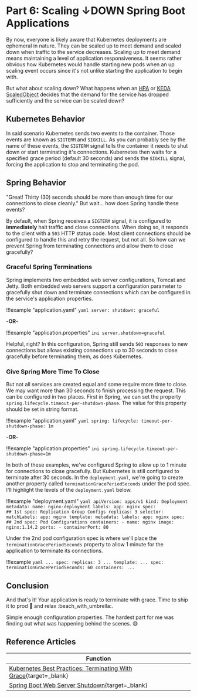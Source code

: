 # Part 6: Scaling &darr;DOWN Spring Boot Applications

By now, everyone is likely aware that Kubernetes deployments are ephemeral in nature. They can be scaled up to meet demand and scaled down when traffic to the service decreases. Scaling up to meet demand means maintaining a level of application responsiveness. It seems rather obvious how Kubernetes would handle starting new pods when an up scaling event occurs since it's not unlike starting the application to begin with.

But what about scaling down? What happens when an [HPA](/platform/kubernetes/hpa) or [KEDA ScaledObject](/platform/kubernetes/keda#ScaledObjects) decides that the demand for the service has dropped sufficiently and the service can be scaled down?

## Kubernetes Behavior

In said scenario Kubernetes sends two events to the container. Those events are known as `SIGTERM` and `SIGKILL`. As you can probably see by the name of these events, the `SIGTERM` signal tells the container it needs to shut down or start terminating it's connections. Kubernetes then waits for a specified grace period (default 30 seconds) and sends the `SIGKILL` signal, forcing the application to stop and terminating the pod.

## Spring Behavior

"Great! Thirty (30) seconds should be more than enough time for our connections to close cleanly." But wait... how does Spring handle these events?

By default, when Spring receives a `SIGTERM` signal, it is configured to **immediately** halt traffic and close connections. When doing so, it responds to the client with a `503` HTTP status code. Most client connections should be configured to handle this and retry the request, but not all. So how can we prevent Spring from terminating connections and allow them to close gracefully?

### Graceful Spring Terminations

Spring implements two embedded web server configurations, Tomcat and Jetty. Both embedded web servers support a configuration parameter to gracefully shut down and terminate connections which can be configured in the service's application properties.

!!!example "application.yaml"
    ```yaml
    server:
      shutdown: graceful
    ```

-**OR**-

!!!example "application.properties"
    ```ini
    server.shutdown=graceful
    ```

Helpful, right? In this configuration, Spring still sends `503` responses to new connections but allows existing connections up to 30 seconds to close gracefully before terminating them, as does Kubernetes.

### Give Spring More Time To Close

But not all services are created equal and some require more time to close. We may want more than 30 seconds to finish processing the request. This can be configured in two places. First in Spring, we can set the property `spring.lifecycle.timeout-per-shutdown-phase`. The value for this property should be set in string format.

!!!example "application.yaml"
    ```yaml
    spring:
      lifecycle:
        timeout-per-shutdown-phase: 1m
    ```

-**OR**-

!!!example "application.properties"
    ```ini
    spring.lifecycle.timeout-per-shutdown-phase=1m
    ```

In both of these examples, we've configured Spring to allow up to 1 minute for connections to close gracefully. But Kubernetes is still configured to terminate after 30 seconds. In the `deployment.yaml`, we're going to create another property called `terminationGracePeriodSeconds` under the pod spec. I'll highlight the levels of the `deployment.yaml` below.

!!!example "deployment.yaml"
    ```yaml
    apiVersion: apps/v1
    kind: Deployment
    metadata:
      name: nginx-deployment
      labels:
        app: nginx
    spec:                           ## 1st spec: Replication Group Configs
      replicas: 3
      selector:
        matchLabels:
          app: nginx
      template:
        metadata:
          labels:
            app: nginx
        spec:                       ## 2nd spec: Pod Configurations
          containers:
          - name: nginx
            image: nginx:1.14.2
            ports:
            - containerPort: 80
    ```

Under the 2nd pod configuration spec is where we'll place the `terminationGracePeriodSeconds` property to allow 1 minute for the application to terminate its connections.

!!!example
    ```yaml
    ...
    spec:
      replicas: 3
      ...
      template:
        ...
        spec:
          terminationGracePeriodSeconds: 60
          containers:
            ...
    ```

## Conclusion

And that's it! Your application is ready to terminate with grace. Time to ship it to prod :rocket: and relax :beach_with_umbrella:.

Simple enough configuration properties. The hardest part for me was finding out what was happening behind the scenes. :sweat_smile:

## Reference Articles

| Function |
|----------|
|[Kubernetes Best Practices: Terminating With Grace](https://cloud.google.com/blog/products/containers-kubernetes/kubernetes-best-practices-terminating-with-grace){target=_blank}|
|[Spring Boot Web Server Shutdown](https://www.baeldung.com/spring-boot-web-server-shutdown){target=_blank}|
